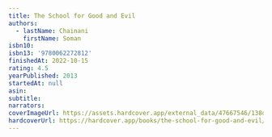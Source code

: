 ```yaml
---
title: The School for Good and Evil
authors:
  - lastName: Chainani
    firstName: Soman
isbn10:
isbn13: '9780062272812'
finishedAt: 2022-10-15
rating: 4.5
yearPublished: 2013
startedAt: null
asin:
subtitle:
narrators:
coverImageUrl: https://assets.hardcover.app/external_data/47667546/138d855e6c23b1f25da90191d6c32cc9abe77b0b.jpeg
hardcoverUrl: https://hardcover.app/books/the-school-for-good-and-evil/editions/31497082
---
```


